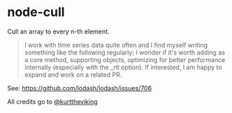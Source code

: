 # node-cull

Cull an array to every n-th element.

> I work with time series data quite often and I find myself writing something like the following regularly; I wonder if it's worth adding as a core method, supporting objects, optimizing for better performance internally (especially with the _rtl option). If interested, I am happy to expand and work on a related PR.

See: https://github.com/lodash/lodash/issues/706

All credits go to [@kurttheviking](https://github.com/kurttheviking)
